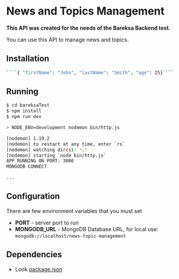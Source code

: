 # News and Topics Management

**This API was created for the needs of the Bareksa Backend test.**

You can use this API to manage news and topics.

## Installation

```bash
​````{ "firstName": "John", "lastName": "Smith", "age": 25}````
```

## Running

```bash
$ cd bareksaTest
$ npm install
$ npm run dev

> NODE_ENV=development nodemon bin/http.js

[nodemon] 1.19.2
[nodemon] to restart at any time, enter `rs`
[nodemon] watching dir(s): *.*
[nodemon] starting `node bin/http.js`
APP RUNNING ON PORT: 3000
MONGODB CONNECT

...
```

## Configuration

There are few environment variables that you must set

- **PORT** - server port to run
- **MONGODB_URL** - MongoDB Database URL, for local use: `mongodb://localhost/news-topic-management`

## Dependencies

- Look [package.json](https://github.com/straf16/bareksaTest/blob/master/package.json)

